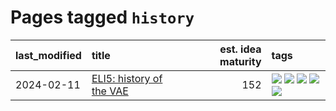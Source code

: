 # Pages tagged `history`

|last_modified|title|est. idea maturity|tags
|:---|:---|---:|:---|
|2024-02-11|[ELI5: history of the VAE](../ufldl_history.md)|152|[![](https://img.shields.io/badge/tag-education-82d6e)](../tags/education.md) [![](https://img.shields.io/badge/tag-feature_learning-a682e)](../tags/feature_learning.md) [![](https://img.shields.io/badge/tag-history-1661bc)](../tags/history.md) [![](https://img.shields.io/badge/tag-publication-c4fb38)](../tags/publication.md) [![](https://img.shields.io/badge/tag-vae-296bb1)](../tags/vae.md)|